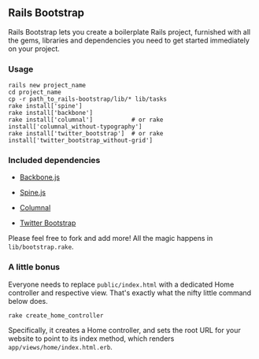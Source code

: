 ## Rails Bootstrap ##

Rails Bootstrap lets you create a boilerplate Rails project, furnished with all the gems, libraries and dependencies you need to get started immediately on your project.

### Usage ###

    rails new project_name
    cd project_name
    cp -r path_to_rails-bootstrap/lib/* lib/tasks
    rake install['spine']
    rake install['backbone']
    rake install['columnal']           # or rake install['columnal_without-typography']
    rake install['twitter_bootstrap']  # or rake install['twitter_bootstrap_without-grid']

### Included dependencies ###

- [Backbone.js](http://documentcloud.github.com/backbone/)

- [Spine.js](http://maccman.github.com/spine/)

- [Columnal](http://www.columnal.com/)

- [Twitter Bootstrap](http://twitter.github.com/bootstrap/)

Please feel free to fork and add more! All the magic happens in `lib/bootstrap.rake`.

### A little bonus ###

Everyone needs to replace `public/index.html` with a dedicated Home controller and respective view. That's exactly what the nifty little command below does.

    rake create_home_controller

Specifically, it creates a Home controller, and sets the root URL for your website to point to its index method, which renders `app/views/home/index.html.erb`.